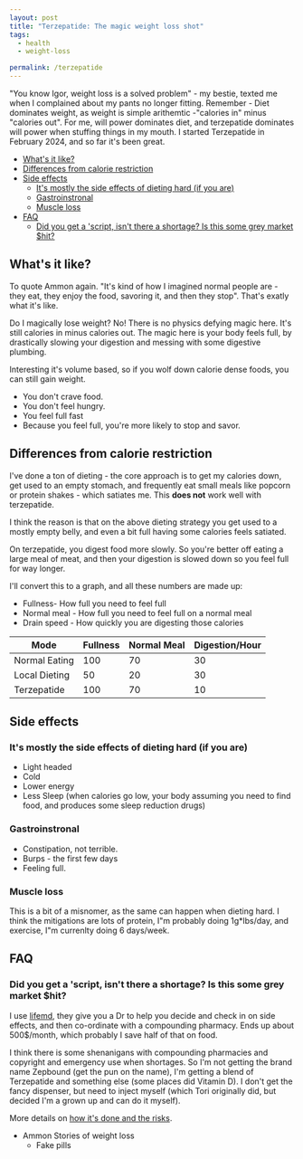```yaml
---
layout: post
title: "Terzepatide: The magic weight loss shot"
tags:
  - health
  - weight-loss

permalink: /terzepatide
---
```


"You know Igor, weight loss is a solved problem" - my bestie, texted me when I complained about my pants no longer fitting. Remember - Diet dominates weight, as weight is simple arithemtic -"calories in" minus "calories out". For me, will power dominates diet, and terzepatide dominates will power when stuffing things in my mouth. I started Terzepatide in February 2024, and so far it's been great.

<!-- prettier-ignore-start -->


<!-- vim-markdown-toc GFM -->

- [What's it like?](#whats-it-like)
- [Differences from calorie restriction](#differences-from-calorie-restriction)
- [Side effects](#side-effects)
    - [It's mostly the side effects of dieting hard (if you are)](#its-mostly-the-side-effects-of-dieting-hard-if-you-are)
    - [Gastroinstronal](#gastroinstronal)
    - [Muscle loss](#muscle-loss)
- [FAQ](#faq)
    - [Did you get a 'script, isn't there a shortage? Is this some grey market \$hit?](#did-you-get-a-script-isnt-there-a-shortage-is-this-some-grey-market-hit)

<!-- vim-markdown-toc -->
<!-- prettier-ignore-end -->

## What's it like?

To quote Ammon again. "It's kind of how I imagined normal people are - they eat, they enjoy the food, savoring it, and then they stop". That's exatly what it's like.

Do I magically lose weight? No! There is no physics defying magic here. It's still calories in minus calories out. The magic here is your body feels full, by drastically slowing your digestion and messing with some digestive plumbing.

Interesting it's volume based, so if you wolf down calorie dense foods, you can still gain weight.

- You don't crave food.
- You don't feel hungry.
- You feel full fast
- Because you feel full, you're more likely to stop and savor.

## Differences from calorie restriction

I've done a ton of dieting - the core approach is to get my calories down, get used to an empty stomach, and frequently eat small meals like popcorn or protein shakes - which satiates me. This **does not** work well with terzepatide.

I think the reason is that on the above dieting strategy you get used to a mostly empty belly, and even a bit full having some calories feels satiated.

On terzepatide, you digest food more slowly. So you're better off eating a large meal of meat, and then your digestion is slowed down so you feel full for way longer.

I'll convert this to a graph, and all these numbers are made up:

- Fullness- How full you need to feel full
- Normal meal - How full you need to feel full on a normal meal
- Drain speed - How quickly you are digesting those calories

| Mode          | Fullness | Normal Meal | Digestion/Hour |
| ------------- | -------- | ----------- | -------------- |
| Normal Eating | 100      | 70          | 30             |
| Local Dieting | 50       | 20          | 30             |
| Terzepatide   | 100      | 70          | 10             |

## Side effects

### It's mostly the side effects of dieting hard (if you are)

- Light headed
- Cold
- Lower energy
- Less Sleep (when calories go low, your body assuming you need to find food, and produces some sleep reduction drugs)

### Gastroinstronal

- Constipation, not terrible.
- Burps - the first few days
- Feeling full.

### Muscle loss

This is a bit of a misnomer, as the same can happen when dieting hard. I think the mitigations are lots of protein, I"m probably doing 1g\*lbs/day, and exercise, I"m currenlty doing 6 days/week.

## FAQ

### Did you get a 'script, isn't there a shortage? Is this some grey market \$hit?

I use [lifemd](http://www.lifemd.com), they give you a Dr to help you decide and check in on side effects, and then co-ordinate with a compounding pharmacy. Ends up about 500\$/month, which probably I save half of that on food.

I think there is some shenanigans with compounding pharmacies and copyright and emergency use when shortages. So I'm not getting the brand name Zepbound (get the pun on the name), I'm getting a blend of Terzepatide and something else (some places did Vitamin D). I don't get the fancy dispenser, but need to inject myself (which Tori originally did, but decided I'm a grown up and can do it myself).

More details on [how it's done and the risks](https://www.drugs.com/medical-answers/you-tirzepatide-compounding-pharmacy-3575862/).

- Ammon Stories of weight loss
  - Fake pills
